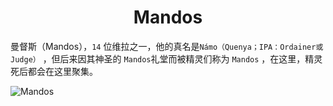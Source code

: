 <center><h1>Mandos</h1></center>

曼督斯（Mandos），`14` 位维拉之一，他的真名是`Námo（Quenya；IPA：Ordainer或 Judge）` ，但后来因其神圣的 `Mandos`礼堂而被精灵们称为 `Mandos` ，在这里，精灵死后都会在这里聚集。

![Mandos](https://abram.oss-cn-shanghai.aliyuncs.com/blog/spring/20210426092959.png)


